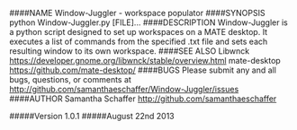 ####NAME
    Window-Juggler - workspace populator
####SYNOPSIS
    python Window-Juggler.py [FILE]...
####DESCRIPTION
    Window-Juggler is a python script designed to set up workspaces on a MATE desktop.
    It executes a list of commands from the specified .txt file and sets each resulting window
    to its own workspace.
####SEE ALSO
    Libwnck https://developer.gnome.org/libwnck/stable/overview.html
    mate-desktop https://github.com/mate-desktop/
####BUGS
    Please submit any and all bugs, questions, or comments at
    http://github.com/samanthaeschaffer/Window-Juggler/issues
####AUTHOR
    Samantha Schaffer http://github.com/samanthaeschaffer
    
#####Version 1.0.1
#####August 22nd 2013
